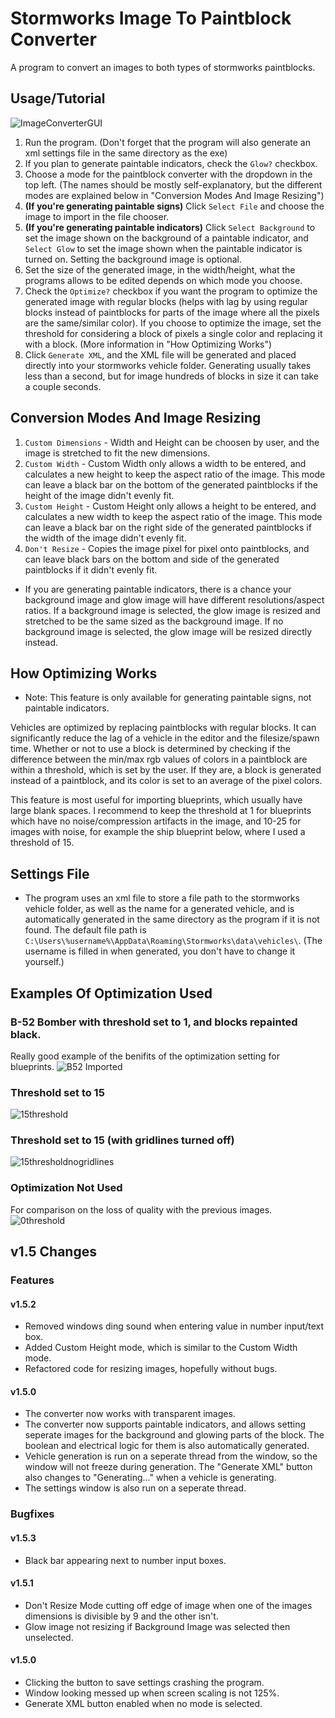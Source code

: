 # Stormworks Image To Paintblock Converter
A program to convert an images to both types of stormworks paintblocks.

## Usage/Tutorial
![ImageConverterGUI](https://user-images.githubusercontent.com/99307745/177545181-5d521895-9be5-4cae-bf57-22b3e91f9023.png)
1. Run the program. (Don't forget that the program will also generate an xml settings file in the same directory as the exe)
2. If you plan to generate paintable indicators, check the ```Glow?``` checkbox.
3. Choose a mode for the paintblock converter with the dropdown in the top left. (The names should be mostly self-explanatory, but the different modes are explained below in "Conversion Modes And Image Resizing") 
4. **(If you're generating paintable signs)** Click ```Select File``` and choose the image to import in the file chooser.
4. **(If you're generating paintable indicators)** Click ```Select Background``` to set the image shown on the background of a paintable indicator, and ```Select Glow``` to set the image shown when the paintable indicator is turned on. Setting the background image is optional.
5. Set the size of the generated image, in the width/height, what the programs allows to be edited depends on which mode you choose.
6. Check the ```Optimize?``` checkbox if you want the program to optimize the generated image with regular blocks (helps with lag by using regular blocks instead of paintblocks for parts of the image where all the pixels are the same/similar color). If you choose to optimize the image, set the threshold for considering a block of pixels a single color and replacing it with a block. (More information in "How Optimizing Works")
7. Click ```Generate XML```, and the XML file will be generated and placed directly into your stormworks vehicle folder. Generating usually takes less than a second, but for image hundreds of blocks in size it can take a couple seconds.

## Conversion Modes And Image Resizing
1. ```Custom Dimensions``` - Width and Height can be choosen by user, and the image is stretched to fit the new dimensions.
2. ```Custom Width``` - Custom Width only allows a width to be entered, and calculates a new height to keep the aspect ratio of the image. This mode can leave a black bar on the bottom of the generated paintblocks if the height of the image didn't evenly fit.
3. ```Custom Height``` - Custom Height only allows a height to be entered, and calculates a new width to keep the aspect ratio of the image. This mode can leave a black bar on the right side of the generated paintblocks if the width of the image didn't evenly fit.
4. ```Don't Resize``` - Copies the image pixel for pixel onto paintblocks, and can leave black bars on the bottom and side of the generated paintblocks if it didn't evenly fit.
* If you are generating paintable indicators, there is a chance your background image and glow image will have different resolutions/aspect ratios. If a background image is selected, the glow image is resized and stretched to be the same sized as the background image. If no background image is selected, the glow image will be resized directly instead.

## How Optimizing Works
* Note: This feature is only available for generating paintable signs, not paintable indicators.

Vehicles are optimized by replacing paintblocks with regular blocks. It can significantly reduce the lag of a vehicle in the editor and the filesize/spawn time. Whether or not to use a block is determined by checking if the difference between the min/max rgb values of colors in a paintblock are within a threshold, which is set by the user. If they are, a block is generated instead of a paintblock, and its color is set to an average of the pixel colors.

This feature is most useful for importing blueprints, which usually have large blank spaces. I recommend to keep the threshold at 1 for blueprints which have no noise/compression artifacts in the image, and 10-25 for images with noise, for example the ship blueprint below, where I used a threshold of 15.

## Settings File
* The program uses an xml file to store a file path to the stormworks vehicle folder, as well as the name for a generated vehicle, and is automatically generated in the same directory as the program if it is not found. The default file path is ``C:\Users\%username%\AppData\Roaming\Stormworks\data\vehicles\``. (The username is filled in when generated, you don't have to change it yourself.)

## Examples Of Optimization Used
### B-52 Bomber with threshold set to 1, and blocks repainted black.
Really good example of the benifits of the optimization setting for blueprints.
![B52 Imported](https://user-images.githubusercontent.com/99307745/177476542-5cd5221a-34c7-4d00-9e14-1254c2156e4f.png)

### Threshold set to 15
![15threshold](https://user-images.githubusercontent.com/99307745/159141304-6ea2b50d-d12c-49a3-91d0-cfcaac7f2195.png)

### Threshold set to 15 (with gridlines turned off)
![15thresholdnogridlines](https://user-images.githubusercontent.com/99307745/159141307-2778b1a4-9222-4f25-a191-81a2eec769f1.png)

### Optimization Not Used
For comparison on the loss of quality with the previous images.
![0threshold](https://user-images.githubusercontent.com/99307745/159141301-bdbf06d6-5dce-4ba9-8caf-7bc47678e8f0.png)

## v1.5 Changes
### Features
#### v1.5.2
* Removed windows ding sound when entering value in number input/text box.
* Added Custom Height mode, which is similar to the Custom Width mode.
* Refactored code for resizing images, hopefully without bugs.
#### v1.5.0
* The converter now works with transparent images.
* The converter now supports paintable indicators, and allows setting seperate images for the background and glowing parts of the block. The boolean and electrical logic for them is also automatically generated.
* Vehicle generation is run on a seperate thread from the window, so the window will not freeze during generation. The "Generate XML" button also changes to "Generating..." when a vehicle is generating.
* The settings window is also run on a seperate thread.
### Bugfixes
#### v1.5.3
* Black bar appearing next to number input boxes.
#### v1.5.1
* Don't Resize Mode cutting off edge of image when one of the images dimensions is divisible by 9 and the other isn't.
* Glow image not resizing if Background Image was selected then unselected.
#### v1.5.0
* Clicking the button to save settings crashing the program.
* Window looking messed up when screen scaling is not 125%.
* Generate XML button enabled when no mode is selected.
